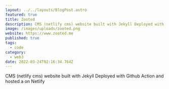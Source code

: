 ```yaml
---
layout: ../../layouts/BlogPost.astro
featured: true
title: Zooted
description: CMS (netlify cms) website built with Jekyll Deployed with Github Action and hosted a on Netlify
image: /images/uploads/zooted.png
website: https://www.zooted.me
published: true
tags:
  - code
category:
  - web3
date: 2022-03-24T02:16:34.764Z
---
```


CMS (netlify cms) website built with Jekyll Deployed with Github Action and hosted a on Netlify

